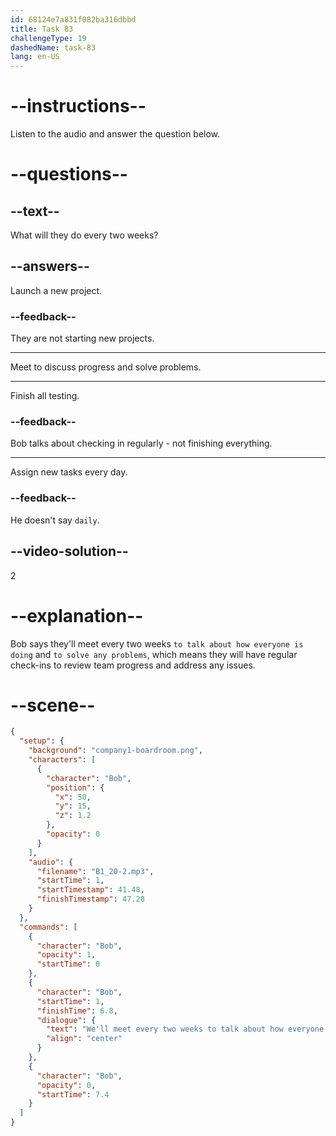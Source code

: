 ```yaml
---
id: 68124e7a831f082ba316dbbd
title: Task 83
challengeType: 19
dashedName: task-83
lang: en-US
---
```


<!-- (Audio) Bob: We'll meet every two weeks to talk about how everyone is doing and to solve any problems. -->

# --instructions--

Listen to the audio and answer the question below.

# --questions--

## --text--

What will they do every two weeks?

## --answers--

Launch a new project.

### --feedback--

They are not starting new projects.

---

Meet to discuss progress and solve problems.

---

Finish all testing.

### --feedback--

Bob talks about checking in regularly - not finishing everything.

---

Assign new tasks every day.

### --feedback--

He doesn't say `daily`.

## --video-solution--

2

# --explanation--

Bob says they'll meet every two weeks `to talk about how everyone is doing` and `to solve any problems`, which means they will have regular check-ins to review team progress and address any issues.

# --scene--

```json
{
  "setup": {
    "background": "company1-boardroom.png",
    "characters": [
      {
        "character": "Bob",
        "position": {
          "x": 50,
          "y": 15,
          "z": 1.2
        },
        "opacity": 0
      }
    ],
    "audio": {
      "filename": "B1_20-2.mp3",
      "startTime": 1,
      "startTimestamp": 41.48,
      "finishTimestamp": 47.28
    }
  },
  "commands": [
    {
      "character": "Bob",
      "opacity": 1,
      "startTime": 0
    },
    {
      "character": "Bob",
      "startTime": 1,
      "finishTime": 6.8,
      "dialogue": {
        "text": "We'll meet every two weeks to talk about how everyone is doing and to solve any problems.",
        "align": "center"
      }
    },
    {
      "character": "Bob",
      "opacity": 0,
      "startTime": 7.4
    }
  ]
}
```
